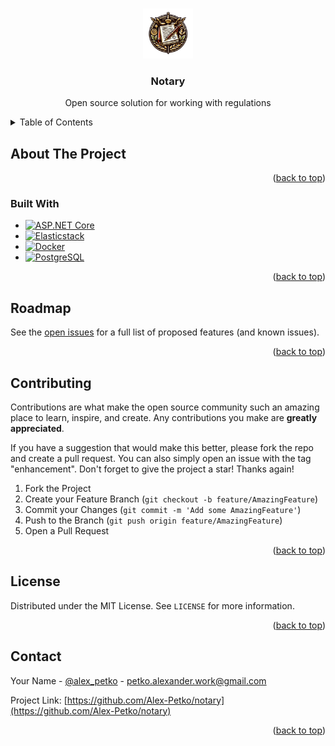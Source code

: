 <a name="readme-top"></a>

<!-- PROJECT LOGO -->
<br />
<div align="center">
 <a href="https://github.com/Alex-Petko/notary">
    <img src="assets/logo.png" alt="Logo" width="80" height="80">
  </a>
  <h3 align="center">Notary</h3>
  <p align="center">Open source solution for working with regulations</p>
</div>



<!-- TABLE OF CONTENTS -->
<details>
  <summary>Table of Contents</summary>
  <ol>
    <li>
      <a href="#about-the-project">About The Project</a>
      <ul>
        <li><a href="#built-with">Built With</a></li>
      </ul>
    </li>
    <li><a href="#roadmap">Roadmap</a></li>
    <li><a href="#contributing">Contributing</a></li>
    <li><a href="#license">License</a></li>
    <li><a href="#contact">Contact</a></li>
  </ol>
</details>



<!-- ABOUT THE PROJECT -->
## About The Project
<p align="right">(<a href="#readme-top">back to top</a>)</p>



### Built With

* [![ASP.NET Core][asp.net core-shield]][asp.net core-url]
* [![Elasticstack][elasticstack-shield]][elasticstack-url]
* [![Docker][docker-shield]][docker-url]
* [![PostgreSQL][postgresql-shield]][postgresql-url]
  
<p align="right">(<a href="#readme-top">back to top</a>)</p>



<!-- ROADMAP -->
## Roadmap

See the [open issues](https://github.com/Alex-Petko/notary/issues) for a full list of proposed features (and known issues).

<p align="right">(<a href="#readme-top">back to top</a>)</p>



<!-- CONTRIBUTING -->
## Contributing

Contributions are what make the open source community such an amazing place to learn, inspire, and create. Any contributions you make are **greatly appreciated**.

If you have a suggestion that would make this better, please fork the repo and create a pull request. You can also simply open an issue with the tag "enhancement".
Don't forget to give the project a star! Thanks again!

1. Fork the Project
2. Create your Feature Branch (`git checkout -b feature/AmazingFeature`)
3. Commit your Changes (`git commit -m 'Add some AmazingFeature'`)
4. Push to the Branch (`git push origin feature/AmazingFeature`)
5. Open a Pull Request

<p align="right">(<a href="#readme-top">back to top</a>)</p>



<!-- LICENSE -->
## License

Distributed under the MIT License. See `LICENSE` for more information.

<p align="right">(<a href="#readme-top">back to top</a>)</p>



<!-- CONTACT -->
## Contact

Your Name - [@alex_petko](https://t.me/alex_petko) - petko.alexander.work@gmail.com

Project Link: [https://github.com/Alex-Petko/notary](https://github.com/Alex-Petko/notary)

<p align="right">(<a href="#readme-top">back to top</a>)</p>



<!-- MARKDOWN LINKS & IMAGES -->
<!-- https://www.markdownguide.org/basic-syntax/#reference-style-links -->
<!-- https://shields.io -->
<!-- https://simpleicons.org -->
[asp.net core-shield]: https://img.shields.io/badge/asp.net%20core-%23512BD4?style=for-the-badge&logo=c%23
[asp.net core-url]: https://dotnet.microsoft.com/en-us/apps/aspnet
[elasticstack-shield]: https://img.shields.io/badge/elasticstack-%23005571?style=for-the-badge&logo=elasticstack
[elasticstack-url]: https://www.elastic.co/elastic-stack
[docker-shield]: https://img.shields.io/badge/docker-%23004B8D?style=for-the-badge&logo=docker
[docker-url]: https://www.docker.com
[postgresql-shield]: https://img.shields.io/badge/PostgreSQL-%23232F3E?style=for-the-badge&logo=postgresql
[postgresql-url]: https://www.postgresql.org

